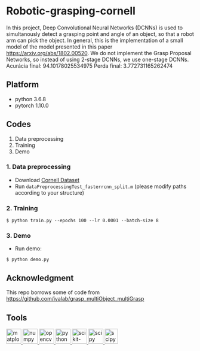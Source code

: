 # Robotic-grasping-cornell

In this project, Deep Convolutional Neural Networks (DCNNs) is used to simultanously detect a grasping point and angle of an object, so that a robot arm can pick the object. In general, this is the implementation of a small model of the model presented in this paper https://arxiv.org/abs/1802.00520. We do not implement the Grasp Proposal Networks, so instead of using 2-stage DCNNs, we use one-stage DCNNs.
Acurácia final: 94.10178025534975
Perda final: 3.772731165262474

## Platform

- python 3.6.8
- pytorch 1.10.0

## Codes

1. Data preprocessing
2. Training
3. Demo

### 1. Data preprocessing

- Download [Cornell Dataset](http://pr.cs.cornell.edu/grasping/rect_data/data.php)
- Run `dataPreprocessingTest_fasterrcnn_split.m` (please modify paths according to your structure)

### 2. Training

```
$ python train.py --epochs 100 --lr 0.0001 --batch-size 8
```

### 3. Demo

- Run demo:

```
$ python demo.py
```

## Acknowledgment

This repo borrows some of code from
https://github.com/ivalab/grasp_multiObject_multiGrasp

## Tools

<p align="left"> <a href="https://matplotlib.org/" target="_blank" rel="noreferrer"> <img src="https://upload.wikimedia.org/wikipedia/commons/thumb/0/01/Created_with_Matplotlib-logo.svg/2048px-Created_with_Matplotlib-logo.svg.png" alt="matplotlib" width="40" height="40"/> </a> <a href="https://numpy.org/" target="_blank" rel="noreferrer"> <img src="https://user-images.githubusercontent.com/50221806/86498201-a8bd8680-bd39-11ea-9d08-66b610a8dc01.png" alt="numpy" width="40" height="40"/> </a> <a href="https://opencv.org/" target="_blank" rel="noreferrer"> <img src="https://github.com/opencv/opencv/wiki/logo/OpenCV_logo_no_text.png" alt="opencv" width="40" height="40"/> </a> <a href="https://www.python.org/" target="_blank" rel="noreferrer"> <img src="https://upload.wikimedia.org/wikipedia/commons/thumb/c/c3/Python-logo-notext.svg/1869px-Python-logo-notext.svg.png" alt="python" width="40" height="40"/> </a> <a href="https://scikit-image.org/" target="_blank" rel="noreferrer"> <img src="https://upload.wikimedia.org/wikipedia/commons/3/38/Scikit-image_logo.png" alt="scikit-image" width="40" height="40"/> </a> <a href="https://scipy.org/" target="_blank" rel="noreferrer"> <img src="https://upload.wikimedia.org/wikipedia/commons/thumb/b/b2/SCIPY_2.svg/1200px-SCIPY_2.svg.png" alt="scipy" width="40" height="40"/> </a> <a href="https://pytorch.org/" target="_blank" rel="noreferrer"> <img src="https://upload.wikimedia.org/wikipedia/commons/thumb/1/10/PyTorch_logo_icon.svg/640px-PyTorch_logo_icon.svg.png" alt="scipy" width="35" height="40"/> </a> </p>
